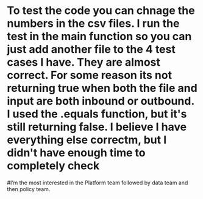 # To test the code you can chnage the numbers in the csv files. I run the test in the main function so you can just add another file to the 4 test cases I have. They are almost correct. For some reason its not returning true when both the file and input are both inbound or outbound. I used the .equals function, but it's still returning false. I believe I have everything else correctm, but I didn't have enough time to completely check

#I’m the most interested in the Platform team followed by data team and then policy team.